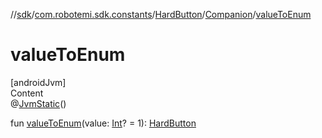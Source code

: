 //[sdk](../../../../index.md)/[com.robotemi.sdk.constants](../../index.md)/[HardButton](../index.md)/[Companion](index.md)/[valueToEnum](value-to-enum.md)



# valueToEnum  
[androidJvm]  
Content  
@[JvmStatic](https://kotlinlang.org/api/latest/jvm/stdlib/kotlin.jvm/-jvm-static/index.html)()  
  
fun [valueToEnum](value-to-enum.md)(value: [Int](https://kotlinlang.org/api/latest/jvm/stdlib/kotlin/-int/index.html)? = 1): [HardButton](../index.md)  



